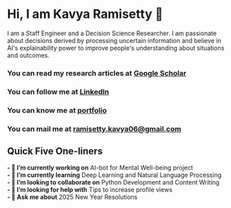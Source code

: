 # Hi, I am Kavya Ramisetty 👋

I am a Staff Engineer and a Decision Science Researcher. I am passionate about decisions derived by processing uncertain information and believe in AI's explainability power to improve people's understanding about situations and outcomes. 

### You can read my research articles at [Google Scholar](https://scholar.google.com/citations?hl=en&user=SlYH23kAAAAJ&view_op=list_works&sortby=pubdate)

### You can follow me at [LinkedIn](https://www.linkedin.com/in/kavya-ramisetty-509298104/)

### You can know me at [portfolio](https://ramisettykavya06.wixsite.com/personal)

### You can mail me at ramisetty.kavya06@gmail.com

## Quick Five One-liners

**- 🔭 I’m currently working on** AI-bot for Mental Well-being project<br>
**- 🌱 I’m currently learning** Deep Learning and Natural Language Processing<br>
**- 👯 I’m looking to collaborate on** Python Development and Content Writing<br>
**- 🤔 I’m looking for help with** Tips to increase profile views<br>
**- 💬 Ask me about** 2025 New Year Resolutions<br>
